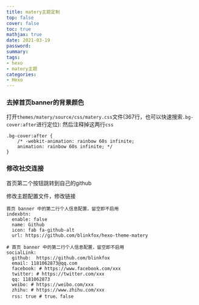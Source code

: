 ```yaml
---
title: matery主题定制
top: false
cover: false
toc: true
mathjax: true
date: 2021-03-19
password:
summary:
tags:
- hexo
- matery主题
categories:
- Hexo
---
```


### 去掉首页banner的背景颜色
打开`themes/matery/source/css/matery.css`文件(367行，也可以快速搜索`.bg-cover:after`进行定位):
然后注释掉这两行`css`

```
.bg-cover:after {
    /* -webkit-animation: rainbow 60s infinite;
    animation: rainbow 60s infinite; */
}
```

### 修改社交连接

首页第二个按钮跳转到自己的github

修改主题配置文件，修改链接

```
首页 banner 中的第二行个人信息配置，留空即不启用
indexbtn:
  enable: false
  name: Github
  icon: fab fa-github-alt
  url: https://github.com/blinkfox/hexo-theme-matery
  
# 首页 banner 中的第二行个人信息配置，留空即不启用
socialLink:
  github:  https://github.com/blinkfox
  email: 1181062873@qq.com
  facebook: # https://www.facebook.com/xxx
  twitter: # https://twitter.com/xxx
  qq: 1181062873
  weibo: # https://weibo.com/xxx
  zhihu: # https://www.zhihu.com/xxx
  rss: true # true、false
```